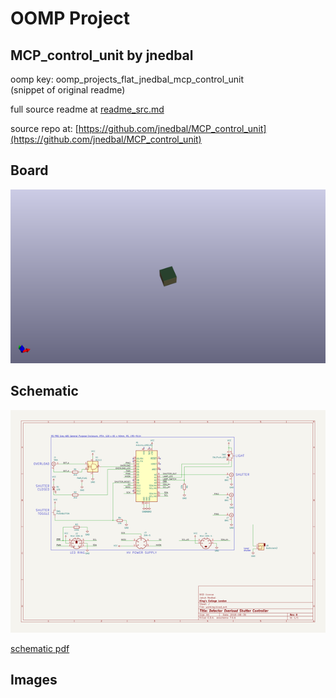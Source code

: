 # OOMP Project  
## MCP_control_unit  by jnedbal  
  
oomp key: oomp_projects_flat_jnedbal_mcp_control_unit  
(snippet of original readme)  
  
  
  full source readme at [readme_src.md](readme_src.md)  
  
source repo at: [https://github.com/jnedbal/MCP_control_unit](https://github.com/jnedbal/MCP_control_unit)  
## Board  
  
[![working_3d.png](working_3d_600.png)](working_3d.png)  
## Schematic  
  
[![working_schematic.png](working_schematic_600.png)](working_schematic.png)  
  
[schematic pdf](working_schematic.pdf)  
## Images  
